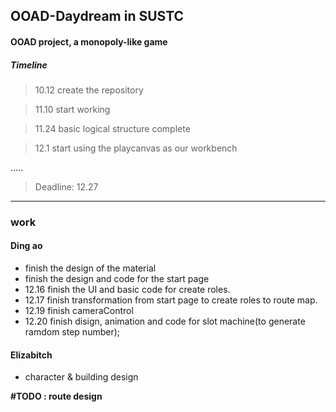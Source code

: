 ## OOAD-Daydream in SUSTC

#### OOAD project, a monopoly-like game 

##### Timeline

> 10.12 create the repository

> 11.10 start working

> 11.24 basic logical structure complete

> 12.1 start using the playcanvas as our workbench

.....

>  Deadline: 12.27 
---

### work
#### Ding ao
- finish the design of the material 
- finish the design and code for the start page
- 12.16 finish the UI and basic code for create roles.
- 12.17 finish transformation from start page to create roles to route map.
- 12.19 finish cameraControl
- 12.20 finish disign, animation and code for slot machine(to generate ramdom step number); 
#### Elizabitch
- character & building design 

<b>#TODO : route design 


